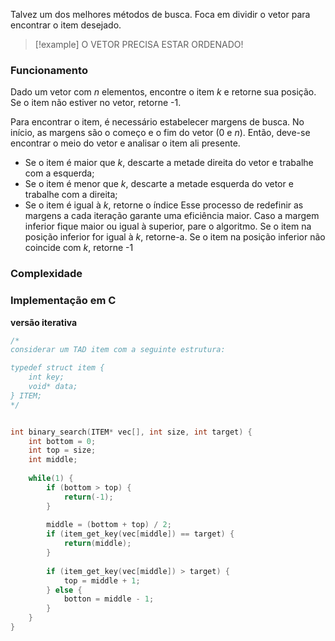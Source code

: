 Talvez um dos melhores métodos de busca.
Foca em dividir o vetor para encontrar o item desejado.

>[!example] O VETOR PRECISA ESTAR ORDENADO!

### Funcionamento
Dado um vetor com $n$ elementos, encontre o item $k$ e retorne sua posição.
Se o item não estiver no vetor, retorne -1.

Para encontrar o item, é necessário estabelecer margens de busca. No início, as margens são o começo e o fim do vetor (0 e $n$).
Então, deve-se encontrar o meio do vetor e analisar o item ali presente.
- Se o item é maior que $k$, descarte a metade direita do vetor e trabalhe com a esquerda;
- Se o item é menor que $k$, descarte a metade esquerda do vetor e trabalhe com a direita;
- Se o item é igual à $k$, retorne o índice
Esse processo de redefinir as margens a cada iteração garante uma eficiência maior.
Caso a margem inferior fique maior ou igual à superior, pare o algoritmo.
Se o item na posição inferior for igual à $k$, retorne-a.
Se o item na posição inferior não coincide com $k$, retorne -1

### Complexidade

### Implementação em C 

**versão iterativa**
```c
/*
considerar um TAD item com a seguinte estrutura:

typedef struct item {
	int key;
	void* data;
} ITEM;
*/


int binary_search(ITEM* vec[], int size, int target) {
	int bottom = 0;
	int top = size;
	int middle;
	
	while(1) {
		if (bottom > top) {
			return(-1);
		}
		
		middle = (bottom + top) / 2;
		if (item_get_key(vec[middle]) == target) {
			return(middle);
		}
		
		if (item_get_key(vec[middle]) > target) {
			top = middle + 1;
		} else {
			botton = middle - 1;
		}
	}
}
```
